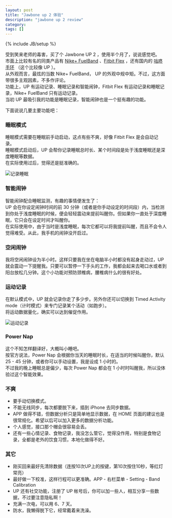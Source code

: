 ```yaml
---
layout: post
title: "Jawbone up 2 体验"
description: "jawbone up 2 review"
category: 
tags: []
---
```

{% include JB/setup %}

受到笑来老师的毒害，买了个 Jawbone UP 2 ，使用半个月了，说说感觉吧。  
市面上比较有名的同类产品有 [Nike+ FuelBand](http://www.nike.com/us/en_us/c/nikeplus-fuelband) 、[Fitbit Flex](http://www.fitbit.com/flex) ，还有国内的 [咕咚手环](http://www.codoon.com/) （这个比较像 UP ）。  
从外观而言，最炫的当数 Nike+ FuelBand， UP 的外观中规中矩。不过，这方面带很多主观因素，不多作评论。  
功能上，UP 有运动记录、睡眠记录和智能闹钟，Fitbit Flex 有运动记录和睡眠记录，Nike+ FuelBand 只有运动记录。  
当初 UP 最吸引我的功能是睡眠记录，智能闹钟也是一个挺有趣的功能。

下面说说几要主要功能吧：

### 睡眠模式
睡眠模式需要在睡眠前手动启动，这点有些不爽，好像 Fitbit Flex 是会自动记录。  
睡眠模式启动后，UP 会帮你记录睡眠总时长、某个时间段是处于浅度睡眠还是深度睡眠等数据。  
在实际使用过后，觉得还是挺准确的。

![记录睡眠](http://ww3.sinaimg.cn/large/a74ecc4cjw1e2jrtks867j.jpg)

### 智能闹钟
智能闹钟配合睡眠监测，有趣的事情便发生了：  
UP 会在你设定闹钟时间的前 30 分钟（或者是你手动设定的时间段）内，当检测到你处于浅度睡眠的时候，便会轻轻震动来提前叫醒你。但如果你一直处于深度睡眠，它只会在设定时间才叫醒你。  
在实际使用中，由于当时是浅度睡眠，每次它都可以将我提前叫醒，而且不会令人觉得难受。从此，我手机的闹钟没开启过。

### 空闲闹钟
我将空闲闹钟设为半小时。这样只要我在坐在电脑半小时都没有起身走动过，UP 就会震动一下提醒我。只要可以暂停一下手头的工作，我都会起来去喝口水或者到阳台放松几分钟。这个小功能对预防颈椎病，腰椎病什么的很有好处。

### 运动记录
在默认模式中，UP 就会记录你走了多少步。另外你还可以切换到 Timed Activity mode（计时模式）来专门记录某个活动（如跑步）。  
将运动数据量化，确实可以达到催促作用。

![运动记录](http://ww2.sinaimg.cn/large/a74eed94jw1e2jrt2vejzj.jpg)

### Power Nap
这个不知怎样翻译好，大概叫小睡吧。  
按官方说法，Power Nap 会根据你当天的睡眠时长，在适当的时候叫醒你，默认 25 - 45 分钟，或者你可以手动设置，我是设成 1 小时的。  
不过我的晚上睡眠总是偏少，每次 Power Nap 都会在 1 小时时叫醒我，所以没体验过这个智能效果。

### 不爽
<ul>
  <li>要手动切换模式。</li>  
  <li>不能无线同步，每次都要脱下来，插到 iPhone 去同步数据。</li>  
  <li>APP 做得不错，但数据分析只是简单地显示数据，在 HOME 页面的建议也是很常规化。希望以后可以加入更多的数据分析功能。</li>  
  <li>个人感觉，接口那个帽会很容易会丢。</li>  
  <li>还有一些心情记录、食物记录，我没怎么管它，觉得没作用，特别是食物记录，全都是老外的饮食习惯，本地化做得不好。</li>  
</ul>

### 其它
<ul>
  <li>刚买回来最好先清除数据（连按10次UP上的按键，第10次按住10秒，等红灯常亮）</li>
  <li>最好做一下校准，这样行程可以更准确。APP - 右栏菜单 - Setting - Band Calibration</li>
  <li>UP 还有社交功能，注册了 UP 帐号后，你可以加一些人，相互分享一些数据，不过要注意隐私啊！</li>
  <li>充满一次电，可以用 6、7 天。</li>
  <li>防水，我懒得脱下它，经常戴着来洗澡。</li>
</ul>

